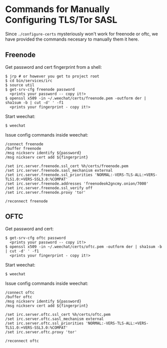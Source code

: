 # Commands for Manually Configuring TLS/Tor SASL

Since `./configure-certs` mysteriously won't work for freenode or oftc, we have provided the commands necesary to manually them it here.

## Freenode

Get password and cert fingerprint from a shell:

``` shell
$ jrp # or however you get to project root
$ cd bin/services/irc
$ source util
$ get-srv-cfg freenode password
  <prints your password -- copy it!>
$ openssl x509 -in ~/.weechat/certs/freenode.pem -outform der | sha1sum -b | cut -d' ' -f1
  <prints your fingerprint - copy it!>
```

Start weechat:

``` shell
$ weechat
```
Issue config commands inside weechat:

```
/connect freenode
/buffer freenode
/msg nickserv identify ${password}
/msg nickserv cert add ${fingerprint}

/set irc.server.freenode.ssl_cert %h/certs/freenode.pem
/set irc.server.freenode.sasl_mechanism external
/set irc.server.freenode.ssl_priorities 'NORMAL:-VERS-TLS-ALL:+VERS-TLS1.0:+VERS-SSL3.0:%COMPAT'
/set irc.server.freenode.addresses 'freenodeok2gncmy.onion/7000'
/set irc.server.freenode.ssl_verify off
/set irc.server.freenode.proxy 'tor'

/reconnect freenode
```

## OFTC

Get password and cert:

``` shell
$ get-srv-cfg oftc password
  <prints your password -- copy it!>
$ openssl x509 -in ~/.weechat/certs/oftc.pem -outform der | sha1sum -b | cut -d' ' -f1
  <prints your fingerprint - copy it!>
```

Start weechat:

``` shell
$ weechat
```

Issue config commands inside weechat:

```
/connect oftc
/buffer oftc
/msg nickserv identify ${password}
/msg nickserv cert add ${fingerprint}

/set irc.server.oftc.ssl_cert %h/certs/oftc.pem
/set irc.server.oftc.sasl_mechanism external
/set irc.server.oftc.ssl_priorities 'NORMAL:-VERS-TLS-ALL:+VERS-TLS1.0:+VERS-SSL3.0:%COMPAT'
/set irc.server.oftc.proxy 'tor'

/reconnect oftc
```
